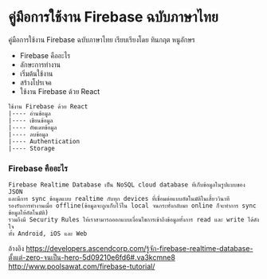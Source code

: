 # คู่มือการใช้งาน Firebase ฉบับภาษาไทย
คู่มือการใช้งาน Firebase ฉบับภาษาไทย เรียบเรียงโดย ทินกฤต หนูอักษร

* Firebase คืออะไร
* ลักษะการทำงาน
* เริ่มต้นใช้งาน
* สร้างโปรเจค
* ใช้งาน Firebase ด้วย React
```
ใช้งาน Firebase ด้วย React
|---- อ่านข้อมูล
|---- เขียนข้อมูล
|---- อัพเดทข้อมูล
|---- ลบข้อมูล
|---- Authentication
|---- Storage
```

### Firebase คืออะไร
```
Firebase Realtime Database เป็น NoSQL cloud database ที่เก็บข้อมูลในรูปแบบของ JSON 
และมีการ sync ข้อมูลแบบ realtime กับทุก devices ที่เชื่อมต่อแบบอัตโนมัติในเสี้ยววินาที 
รองรับการทำงานเมื่อ offline(ข้อมูลจะถูกเก็บไว้ใน local จนกระทั่งกลับมา online ก็จะทำการ sync ข้อมูลให้อัตโนมัติ) 
รวมถึงมี Security Rules ให้เราสามารถออกแบบเงื่อนไขการเข้าถึงข้อมูลทั้งการ read และ write ได้ดังใจ 
ทั้ง Android, iOS และ Web
```
อ้างอิง 
https://developers.ascendcorp.com/รู้จัก-firebase-realtime-database-ตั้งแต่-zero-จนเป็น-hero-5d09210e6fd6#.va3kcmne8
http://www.poolsawat.com/firebase-tutorial/
